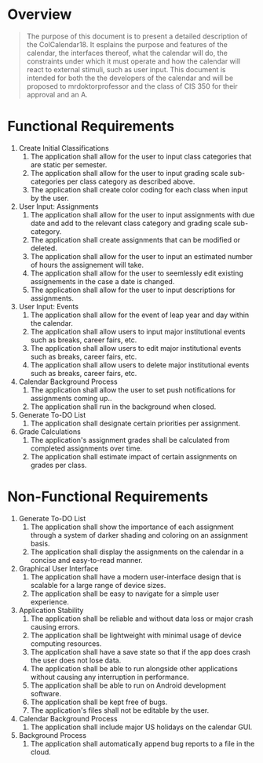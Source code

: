 # Overview

> The purpose of this document is to present a detailed description of the ColCalendar18. It esplains the purpose and features of the calendar, the interfaces thereof, what the calendar will do, the constraints under which it must operate and how the calendar will react to external stimuli, such as user input. This document is intended for both the the developers of the calendar and will be proposed to mrdoktorprofessor and the class of CIS 350 for their approval and an A.

# Functional Requirements

1. Create Initial Classifications
	1. The application shall allow for the user to input class categories that are static per semester.
	1. The application shall allow for the user to input grading scale sub-categories per class category as described above.
	1. The application shall create color coding for each class when input by the user.
1. User Input: Assignments
	1. The application shall allow for the user to input assignments with due date and add to the relevant class category and grading scale sub-category.
	1. The application shall create assignments that can be modified or deleted.
	1. The application shall allow for the user to input an estimated number of hours the assignement will take.
	1. The application shall allow for the user to seemlessly edit existing assignements in the case a date is changed.
	1. The application shall allow for the user to input descriptions for assignments.
1. User Input: Events
	1. The application shall allow for the event of leap year and day within the calendar.
	1. The application shall allow users to input major institutional events such as breaks, career fairs, etc.
	1. The application shall allow users to edit major institutional events such as breaks, career fairs, etc.
	1. The application shall allow users to delete major institutional events such as breaks, career fairs, etc.
1. Calendar Background Process
	1. The application shall allow the user to set push notifications for assignments coming up..
	1. The application shall run in the background when closed.
1. Generate To-DO List
	1. The application shall designate certain priorities per assignment.
1. Grade Calculations
	1. The application's assignment grades shall be calculated from completed assignments over time.
	1. The application shall estimate impact of certain assignments on grades per class.
	
# Non-Functional Requirements

1. Generate To-DO List
	1. The application shall show the importance of each assignment through a system of darker shading and coloring on an assignment basis.
	1. The application shall display the assignments on the calendar in a concise and easy-to-read manner.
1. Graphical User Interface
	1. The application shall have a modern user-interface design that is scalable for a large range of device sizes.
	1. The application shall be easy to navigate for a simple user experience.
1. Application Stability
	1. The application shall be reliable and without data loss or major crash causing errors.
	1. The application shall be lightweight with minimal usage of device computing resources.
	1. The application shall have a save state so that if the app does crash the user does not lose data.
	1. The application shall be able to run alongside other applications without causing any interruption in performance.
	1. The application shall be able to run on Android development software.
	1. The application shall be kept free of bugs.
	1. The application's files shall not be editable by the user.
1. Calendar Background Process
	1. The application shall include major  US holidays on the calendar GUI.
1. Background Process
	1. The application shall automatically append bug reports to a file in the cloud.
	